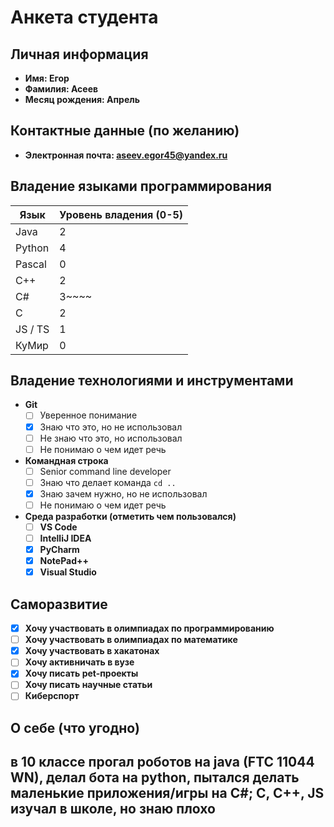 # Анкета студента

## Личная информация
- **Имя: Егор**
- **Фамилия: Асеев**
- **Месяц рождения: Апрель**

## Контактные данные (по желанию)
- **Электронная почта: aseev.egor45@yandex.ru** 

## Владение языками программирования
| Язык | Уровень владения (0-5) |
|---|------------------------|
| Java | 2                      |
| Python | 4                      |
| Pascal | 0                      |
| C++ | 2                      |
| C# | 3~~~~                      |
| C | 2                      |
| JS / TS | 1                      |
| КуМир | 0                      |

## Владение технологиями и инструментами
- **Git**
    - [ ] Уверенное понимание
    - [X] Знаю что это, но не использовал
    - [ ] Не знаю что это, но использовал
    - [ ] Не понимаю о чем идет речь
  
- **Командная строка**
    - [ ] Senior command line developer
    - [ ] Знаю что делает команда `cd ..`
    - [X] Знаю зачем нужно, но не использовал
    - [ ] Не понимаю о чем идет речь

- **Среда разработки (отметить чем пользовался)**
    - [ ] **VS Code** 
    - [ ] **IntelliJ IDEA** 
    - [X] **PyCharm** 
    - [X] **NotePad++** 
    - [X] **Visual Studio**

## Саморазвитие

- [X] **Хочу участвовать в олимпиадах по программированию**
- [ ] **Хочу участвовать в олимпиадах по математике**
- [X] **Хочу участвовать в хакатонах**
- [ ] **Хочу активничать в вузе**
- [X] **Хочу писать pet-проекты**
- [ ] **Хочу писать научные статьи**
- [ ] **Киберспорт**

## О себе (что угодно)
в 10 классе прогал роботов на java (FTC 11044 WN),
 делал бота на python, пытался делать маленькие приложения/игры на C#; C, C++, JS изучал в школе, но знаю плохо
- 

